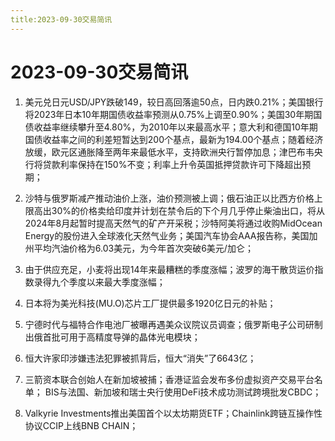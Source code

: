 ```yaml
---
title:2023-09-30交易简讯
---
```

# 2023-09-30交易简讯
1. 美元兑日元USD/JPY跌破149，较日高回落逾50点，日内跌0.21%；美国银行将2023年日本10年期国债收益率预测从0.75%上调至0.90%；美国30年期国债收益率继续攀升至4.80%，为2010年以来最高水平；意大利和德国10年期国债收益率之间的利差短暂达到200个基点，最新为194.00个基点；随着经济放缓，欧元区通胀降至两年来最低水平，支持欧洲央行暂停加息；津巴布韦央行将贷款利率保持在150%不变；利率上升令英国抵押贷款许可下降超出预期；

2. 沙特与俄罗斯减产推动油价上涨，油价预测被上调；俄石油正以比西方价格上限高出30%的价格卖给印度并计划在禁令后的下个月几乎停止柴油出口，将从2024年8月起暂时提高天然气的矿产开采税；沙特阿美将通过收购MidOcean Energy的股份进入全球液化天然气业务；美国汽车协会AAA报告称，美国加州平均汽油价格为6.03美元，为今年首次突破6美元/加仑；

3. 由于供应充足，小麦将出现14年来最糟糕的季度涨幅；波罗的海干散货运价指数录得九个季度以来最大季度涨幅；

4. 日本将为美光科技(MU.O)芯片工厂提供最多1920亿日元的补贴；

5. 宁德时代与福特合作电池厂被曝再遇美众议院议员调查；俄罗斯电子公司研制出俄首批可用于高精度导弹的晶体光电模块；

6. 恒大许家印涉嫌违法犯罪被抓背后，恒大“消失”了6643亿；

7. 三箭资本联合创始人在新加坡被捕；香港证监会发布多份虚拟资产交易平台名单； BIS与法国、新加坡和瑞士央行使用DeFi技术成功测试跨境批发CBDC；

8. Valkyrie Investments推出美国首个以太坊期货ETF；Chainlink跨链互操作性协议CCIP上线BNB CHAIN；
